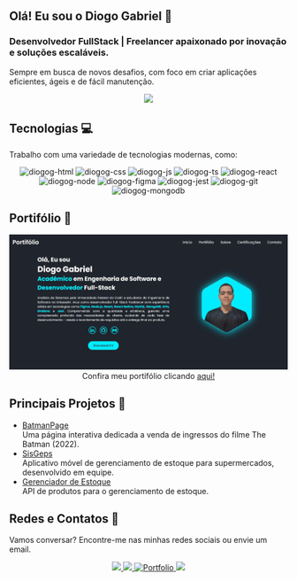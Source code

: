 ## Olá! Eu sou o Diogo Gabriel 👋
### Desenvolvedor FullStack | Freelancer apaixonado por inovação e soluções escaláveis.
Sempre em busca de novos desafios, com foco em criar aplicações eficientes, ágeis e de fácil manutenção.

<div align="center">
    <img src="https://github-readme-stats.vercel.app/api?username=DiogoG-dev&theme=blue-green">
</div>

## Tecnologias 💻
Trabalho com uma variedade de tecnologias modernas, como:

<div align="center">
    <img alt="diogog-html" src="https://img.shields.io/badge/HTML5-E34F26?style=for-the-badge&logo=html5&logoColor=white">
    <img alt="diogog-css" src="https://img.shields.io/badge/CSS3-1572B6?style=for-the-badge&logo=css3&logoColor=white">
    <img alt="diogog-js" src="https://img.shields.io/badge/JavaScript-F7DF1E?style=for-the-badge&logo=javascript&logoColor=black">
    <img alt="diogog-ts" src="https://img.shields.io/badge/TypeScript-007ACC?style=for-the-badge&logo=typescript&logoColor=white">
    <img alt="diogog-react" src="https://img.shields.io/badge/React-20232A?style=for-the-badge&logo=react&logoColor=61DAFB">
    <img alt="diogog-node" src="https://img.shields.io/badge/Node.js-43853D?style=for-the-badge&logo=node.js&logoColor=white">
    <img alt="diogog-figma" src="https://img.shields.io/badge/Figma-F24E1E?style=for-the-badge&logo=figma&logoColor=white">
    <img alt="diogog-jest" src="https://img.shields.io/badge/Jest-323330?style=for-the-badge&logo=Jest&logoColor=white">
    <img alt="diogog-git" src="https://img.shields.io/badge/GIT-E44C30?style=for-the-badge&logo=git&logoColor=white">
    <img alt="diogog-mongodb" src="https://img.shields.io/badge/MongoDB-4EA94B?style=for-the-badge&logo=mongodb&logoColor=white">
</div>

## Portifólio 🚀
<img src="./telaPotifolio.jpg">

<div align=center>Confira meu portifólio clicando <a href="https://diogog-dev.github.io/Portifolio/">aqui!</a></div>

## Principais Projetos 🌟
- <a href="https://github.com/DiogoG-dev/BatmanPage">BatmanPage</a><br>
Uma página interativa dedicada a venda de ingressos do filme The Batman (2022).
- <a href="https://github.com/DiogoG-dev/SisGeps_Mobile">SisGeps</a><br>
Aplicativo móvel de gerenciamento de estoque para supermercados, desenvolvido em equipe.
- <a href="https://github.com/DiogoG-dev/API-Food_Inventory_Manager">Gerenciador de Estoque</a><br>
API de produtos para o gerenciamento de estoque.


## Redes e Contatos 📱
Vamos conversar? Encontre-me nas minhas redes sociais ou envie um email.

<div align="center">
    <a href="https://www.linkedin.com/in/diogogabriel-developer/">
        <img src="https://img.shields.io/badge/LinkedIn-0077B5?style=for-the-badge&logo=linkedin&logoColor=white">
    </a>
    <a href="https://discord.com/users/760498167199432756">
        <img src="https://img.shields.io/badge/Discord-7289DA?style=for-the-badge&logo=discord&logoColor=white">
    </a>
    <a href="https://diogog-dev.github.io/Portifolio/">
        <img src="https://img.shields.io/badge/-Portfolio-%23000000?style=for-the-badge&logo=github&logoColor=white" alt="Portfolio">
    </a>
    <a href="mailto:diogogabriel.tech@gmail.com">
        <img src="https://img.shields.io/badge/Gmail-D14836?style=for-the-badge&logo=gmail&logoColor=white">
    </a>
</div>